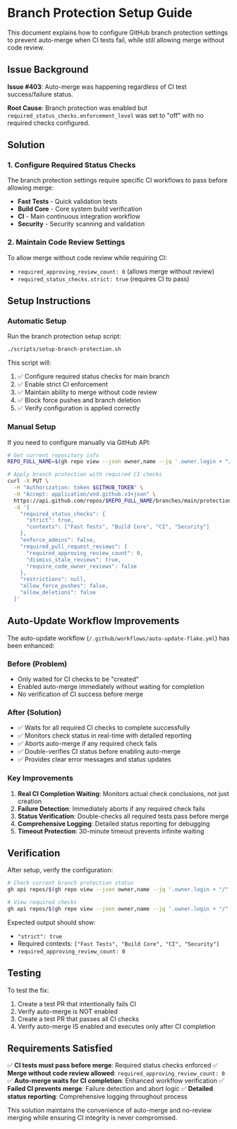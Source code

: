 # Branch Protection Setup Guide

This document explains how to configure GitHub branch protection settings to prevent auto-merge when CI tests fail, while still allowing merge without code review.

## Issue Background

**Issue #403**: Auto-merge was happening regardless of CI test success/failure status.

**Root Cause**: Branch protection was enabled but `required_status_checks.enforcement_level` was set to "off" with no required checks configured.

## Solution

### 1. Configure Required Status Checks

The branch protection settings require specific CI workflows to pass before allowing merge:

- **Fast Tests** - Quick validation tests
- **Build Core** - Core system build verification
- **CI** - Main continuous integration workflow
- **Security** - Security scanning and validation

### 2. Maintain Code Review Settings

To allow merge without code review while requiring CI:

- `required_approving_review_count: 0` (allows merge without review)
- `required_status_checks.strict: true` (requires CI to pass)

## Setup Instructions

### Automatic Setup

Run the branch protection setup script:

```bash
./scripts/setup-branch-protection.sh
```

This script will:

1. ✅ Configure required status checks for main branch
2. ✅ Enable strict CI enforcement
3. ✅ Maintain ability to merge without code review
4. ✅ Block force pushes and branch deletion
5. ✅ Verify configuration is applied correctly

### Manual Setup

If you need to configure manually via GitHub API:

```bash
# Get current repository info
REPO_FULL_NAME=$(gh repo view --json owner,name --jq '.owner.login + "/" + .name')

# Apply branch protection with required CI checks
curl -X PUT \
  -H "Authorization: token $GITHUB_TOKEN" \
  -H "Accept: application/vnd.github.v3+json" \
  https://api.github.com/repos/$REPO_FULL_NAME/branches/main/protection \
  -d '{
    "required_status_checks": {
      "strict": true,
      "contexts": ["Fast Tests", "Build Core", "CI", "Security"]
    },
    "enforce_admins": false,
    "required_pull_request_reviews": {
      "required_approving_review_count": 0,
      "dismiss_stale_reviews": true,
      "require_code_owner_reviews": false
    },
    "restrictions": null,
    "allow_force_pushes": false,
    "allow_deletions": false
  }'
```

## Auto-Update Workflow Improvements

The auto-update workflow (`/.github/workflows/auto-update-flake.yml`) has been enhanced:

### Before (Problem)

- Only waited for CI checks to be "created"
- Enabled auto-merge immediately without waiting for completion
- No verification of CI success before merge

### After (Solution)

- ✅ Waits for all required CI checks to complete successfully
- ✅ Monitors check status in real-time with detailed reporting
- ✅ Aborts auto-merge if any required check fails
- ✅ Double-verifies CI status before enabling auto-merge
- ✅ Provides clear error messages and status updates

### Key Improvements

1. **Real CI Completion Waiting**: Monitors actual check conclusions, not just creation
2. **Failure Detection**: Immediately aborts if any required check fails
3. **Status Verification**: Double-checks all required tests pass before merge
4. **Comprehensive Logging**: Detailed status reporting for debugging
5. **Timeout Protection**: 30-minute timeout prevents infinite waiting

## Verification

After setup, verify the configuration:

```bash
# Check current branch protection status
gh api repos/$(gh repo view --json owner,name --jq '.owner.login + "/" + .name')/branches/main/protection

# View required checks
gh api repos/$(gh repo view --json owner,name --jq '.owner.login + "/" + .name')/branches/main/protection | jq '.required_status_checks'
```

Expected output should show:

- `"strict": true`
- Required contexts: `["Fast Tests", "Build Core", "CI", "Security"]`
- `required_approving_review_count: 0`

## Testing

To test the fix:

1. Create a test PR that intentionally fails CI
2. Verify auto-merge is NOT enabled
3. Create a test PR that passes all CI checks
4. Verify auto-merge IS enabled and executes only after CI completion

## Requirements Satisfied

✅ **CI tests must pass before merge**: Required status checks enforced
✅ **Merge without code review allowed**: `required_approving_review_count: 0`  
✅ **Auto-merge waits for CI completion**: Enhanced workflow verification
✅ **Failed CI prevents merge**: Failure detection and abort logic
✅ **Detailed status reporting**: Comprehensive logging throughout process

This solution maintains the convenience of auto-merge and no-review merging while ensuring CI integrity is never compromised.
